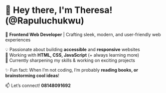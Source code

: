 # 👋 Hey there, I'm Theresa!(@Rapuluchukwu)

🚀 **Frontend Web Developer** | Crafting sleek, modern, and user-friendly web experiences  

💡 Passionate about building **accessible** and **responsive** websites  
🔨 Working with **HTML, CSS, JavaScript** (+ always learning more)  
🌱 Currently sharpening my skills & working on exciting projects  

✨ Fun fact: When I’m not coding, I’m probably **reading books, or brainstorming cool ideas**!  

📫 Let’s connect! **08148091692**


<!---
Rapuluchukwu/Rapuluchukwu is a ✨ special ✨ repository because its `README.md` (this file) appears on your GitHub profile.
You can click the Preview link to take a look at your changes.
--->
